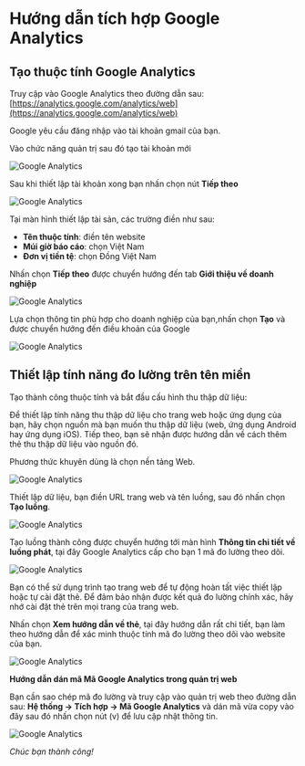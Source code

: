 # Hướng dẫn tích hợp Google Analytics

## Tạo thuộc tính Google Analytics

Truy cập vào Google Analytics theo đường dẫn sau: [https://analytics.google.com/analytics/web](https://analytics.google.com/analytics/web)

Google yêu cầu đăng nhập vào tài khoản gmail của bạn.

Vào chức năng quản trị sau đó tạo tài khoản mới

![Google Analytics](img/ga.jpg)

Sau khi thiết lập tài khoản xong bạn nhấn chọn nút **Tiếp theo**

![Google Analytics](img/ga-1.jpg)

Tại màn hình thiết lập tài sản, các trường điền như sau:

- **Tên thuộc tính**: điền tên website
- **Múi giờ báo cáo**: chọn Việt Nam
- **Đơn vị tiền tệ**: chọn Đồng Việt Nam

Nhấn chọn **Tiếp theo** được chuyển hướng đến tab **Giới thiệu về doanh nghiệp**

![Google Analytics](img/ga-2.jpg)

Lựa chọn thông tin phù hợp cho doanh nghiệp của bạn,nhấn chọn **Tạo** và được chuyển hướng đến điều khoản của Google

![Google Analytics](img/ga-3.jpg)

## Thiết lập tính năng đo lường trên tên miền

Tạo thành công thuộc tính và bắt đầu cấu hình thu thập dữ liệu:

Để thiết lập tính năng thu thập dữ liệu cho trang web hoặc ứng dụng của bạn, hãy chọn nguồn mà bạn muốn thu thập dữ liệu (web, ứng dụng Android hay ứng dụng iOS). Tiếp theo, bạn sẽ nhận được hướng dẫn về cách thêm thẻ thu thập dữ liệu vào nguồn đó.

Phương thức khuyên dùng là chọn nền tảng Web.

![Google Analytics](img/ga-4.jpg)

Thiết lập dữ liệu, bạn điền URL trang web và tên luồng, sau đó nhấn chọn **Tạo luồng**.

![Google Analytics](img/ga-5.jpg)

Tạo luồng thành công được chuyển hướng tới màn hình **Thông tin chi tiết về luồng phát**, tại đây Google Analytics cấp cho bạn 1 mã đo lường theo dõi.

![Google Analytics](img/ga-7.jpg)

Bạn có thể sử dụng trình tạo trang web để tự động hoàn tất việc thiết lập hoặc tự cài đặt thẻ. Để đảm bảo nhận được kết quả đo lường chính xác, hãy nhớ cài đặt thẻ trên mọi trang của trang web.

Nhấn chọn **Xem hướng dẫn về thẻ**, tại đây hướng dẫn rất chi tiết, bạn làm theo hướng dẫn để xác minh thuộc tính mã đo lường theo dõi vào website của bạn.

![Google Analytics](img/ga-6.jpg)

**Hướng dẫn dán mã Mã Google Analytics trong quản trị web**

Bạn cần sao chép mã đo lường và truy cập vào quản trị web theo đường dẫn sau: **Hệ thống -> Tích hợp -> Mã Google Analytics** và dán mã vừa copy vào đây sau đó nhấn chọn nút (v) để lưu cập nhật thông tin.

![Google Analytics](img/ga-8.jpg)



_Chúc bạn thành công!_
